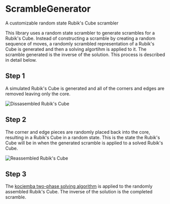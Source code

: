 # ScrambleGenerator
A customizable random state Rubik's Cube scrambler

This library uses a random state scrambler to generate scrambles for a Rubik's Cube. Instead of constructing a scramble by creating a random sequence of moves, a randomly scrambled representation of a Rubik's Cube is generated and then a solving algortihm is applied to it. The scramble generated is the inverse of the solution. This process is described in detail below.

## Step 1

A simulated Rubik's Cube is generated and all of the corners and edges are removed leaving only the core.

![Dissasembled Rubik's Cube](https://sites.google.com/a/ep-student.org/rubik-s-cube/_/rsrc/1472866160777/rubik-s-cube-core/imgres.jpg?height=192&width=320, "Disassembled Rubik's Cube")

## Step 2

The corner and edge pieces are randomly placed back into the core, resulting in a Rubik's Cube in a random state. This is the state the Rubik's Cube will be in when the generated scramble is applied to a solved Rubik's Cube.

![Reassembled Rubik's Cube](https://static1.squarespace.com/static/54f2df67e4b079e94c291e4f/t/55150c87e4b0392be71ae4c6/1427442824922/scrambled_rubik%27s_cube?format=500w "Reassembled Rubik's Cube")

## Step 3

The [kociemba two-phase solving algorithm](http://kociemba.org/cube.htm) is applied to the randomly assembled Rubik's Cube. The inverse of the solution is the completed scramble.

